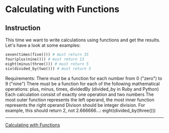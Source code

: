 # Calculating with Functions

## Instruction

This time we want to write calculations using functions and get the results. Let's have a look at some examples:

``` python
seven(times(five())) # must return 35
four(plus(nine())) # must return 13
eight(minus(three())) # must return 5
six(divided_by(two())) # must return 3
```

Requirements:
There must be a function for each number from 0 ("zero") to 9 ("nine")
There must be a function for each of the following mathematical operations: plus, minus, times, dividedBy (divided_by in Ruby and Python)
Each calculation consist of exactly one operation and two numbers
The most outer function represents the left operand, the most inner function represents the right operand
Divison should be integer division. For example, this should return 2, not 2.666666...:
eight(divided_by(three()))

---

[Calculating with Functions](https://www.codewars.com/kata/525f3eda17c7cd9f9e000b39)
